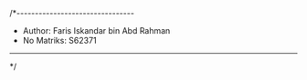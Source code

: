 /*--------------------------------
 * Author: Faris Iskandar bin Abd Rahman
 * No Matriks: S62371
-----------------------------------
*/
